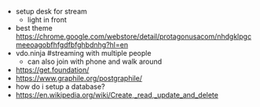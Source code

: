 - setup desk for stream
	- light in front
- best theme https://chrome.google.com/webstore/detail/protagonusacom/nhdgklpgcmeeoagobfhfgdfbfghbdnhg?hl=en
- vdo.ninja #streaming with multiple people
	- can also join with phone and walk around
- https://get.foundation/
- https://www.graphile.org/postgraphile/
- how do i setup a database?
- https://en.wikipedia.org/wiki/Create,_read,_update_and_delete